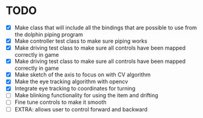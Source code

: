 # TODO

- [x] Make class that will include all the bindings that are possible to use from the dolphin piping program
- [x] Make controller test class to make sure piping works
- [x] Make driving test class to make sure all controls have been mapped correctly in game
- [x] Make driving test class to make sure all controls have been mapped correctly in game
- [x] Make sketch of the axis to focus on with CV algorithm
- [x] Make the eye tracking algorithm with opencv
- [x] Integrate eye tracking to coordinates for turning
- [ ] Make blinking functionality for using the item and drifting
- [ ] Fine tune controls to make it smooth
- [ ] EXTRA: allows user to control forward and backward
